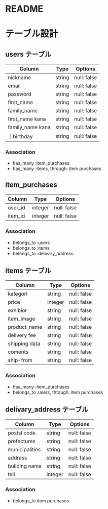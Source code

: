 # README

# テーブル設計

## users テーブル

| Column         |  Type   | Options    |
| --------       | ------ | ----------- |
| nickname       | string | null: false |
| email          | string | null: false |
| password       | string | null: false |
| first_name     |string  | null: false |
| family_name    | string | null: false |
| first_name kana| string | null: false |
| family_name kana| string| null: false |
｜birthday        | string | null: false |
### Association

- has_many :item_purchases
- has_many :items, through: item purchases


## item_purchases 

| Column   | Type    | Options     |
| -------- | ------  | ----------- |
| user_id  | integer | null: false |
| item_id  | integer | null: false |

### Association
- belongs_to :users
- belongs_to :items
- belongs_to :delivary_address

## items テーブル

| Column             | Type   | Options      |
| --------           | ------ | -----------  |
| kategori           | string | null: false  |
| price              | integer| null: false  |
| exhibior           | string | null: false  |
| item_image         | string | null: false  |
| product_name       | string | null: false  |
| delivery fee       | string | null: false  |
| shipping data      |string  | null: false  |
| coments            | string | null: false  |
| ship-from          | string | null: false  |
### Association
 - has_many :item_purchases
 - belongs_to :users, thtough: item purchases
 


## delivary_address テーブル

| Column            | Type   | Options     |
| -------------     | ------ | ----------- |
| postsl code       | string | null: false |
| prefectures       | string | null: false |
| municipalities    | string | null: false |
| address           | string | null: false |
| building name     | string | null: false |
| tell              | integer| null: false |


### Association
 - belongs_to item purchases
